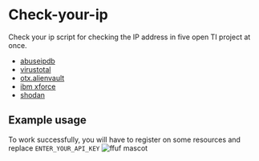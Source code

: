 # Check-your-ip

Check your ip script for checking the IP address in five open TI project at once.


- [abuseipdb](https://www.abuseipdb.com/)
- [virustotal](https://www.virustotal.com/gui/home/upload)
- [otx.alienvault](https://otx.alienvault.com/)
- [ibm xforce](https://exchange.xforce.ibmcloud.com/)
- [shodan](https://www.shodan.io/)


## Example usage
To work successfully, you will have to register on some resources and replace `ENTER_YOUR_API_KEY`
![ffuf mascot](_img/ffuf_run_logo_600.png)
